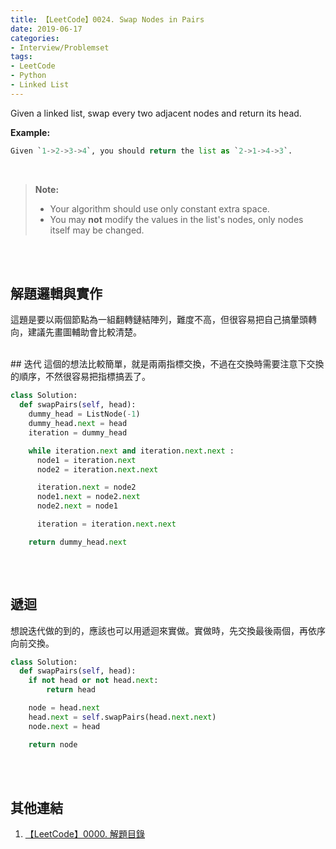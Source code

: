 ```yaml
---
title: 【LeetCode】0024. Swap Nodes in Pairs
date: 2019-06-17
categories:
- Interview/Problemset
tags:
- LeetCode
- Python
- Linked List
--- 
```


Given a linked list, swap every two adjacent nodes and return its head.

<!--more-->
**Example:**
```python
Given `1->2->3->4`, you should return the list as `2->1->4->3`.
```
<br>

> **Note:**
> -   Your algorithm should use only constant extra space.
> -   You may  **not**  modify the values in the list's nodes, only nodes itself may be changed.
>  

<br><br>
## 解題邏輯與實作
這題是要以兩個節點為一組翻轉鏈結陣列，難度不高，但很容易把自己搞暈頭轉向，建議先畫圖輔助會比較清楚。

<br>
## 迭代
這個的想法比較簡單，就是兩兩指標交換，不過在交換時需要注意下交換的順序，不然很容易把指標搞丟了。

```python
class Solution:
  def swapPairs(self, head):
    dummy_head = ListNode(-1)
    dummy_head.next = head
    iteration = dummy_head

    while iteration.next and iteration.next.next :
      node1 = iteration.next
      node2 = iteration.next.next

      iteration.next = node2
      node1.next = node2.next
      node2.next = node1

      iteration = iteration.next.next

    return dummy_head.next
        
```

<br>

## 遞迴
想說迭代做的到的，應該也可以用遞迴來實做。實做時，先交換最後兩個，再依序向前交換。

```python
class Solution:
  def swapPairs(self, head):
    if not head or not head.next:
        return head

    node = head.next
    head.next = self.swapPairs(head.next.next)
    node.next = head

    return node        
```

<br><br>

## 其他連結
1. [【LeetCode】0000. 解題目錄](/LeetCode-0000-Contents/)